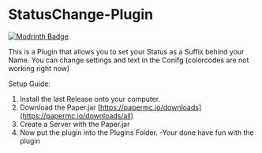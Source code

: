 # StatusChange-Plugin
<div>
  <a href="https://modrinth.com/plugin/statuschange">
    <img src="https://img.shields.io/badge/%20Modrinth-e?style=for-the-badge&logo=modrinth&color=gray" alt="Modrinth Badge"/>
  </a>
</div>

This is a Plugin that allows you to set your Status as a Suffix behind your Name.
You can change settings and text in the Conifg (colorcodes are not working right now)

Setup Guide:
1. Install the last Release onto your computer.
2. Download the Paper.jar [https://papermc.io/downloads](https://papermc.io/downloads/all)
3. Create a Server with the Paper.jar
4. Now put the plugin into the Plugins Folder.
-Your done have fun with the plugin
